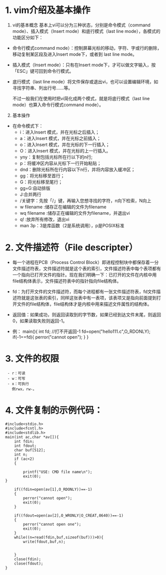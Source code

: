 # 1. vim介绍及基本操作
1. vi的基本概念
    基本上vi可以分为三种状态，分别是命令模式（command mode）、插入模式（Insert mode）和底行模式（last line mode），各模式的功能区分如下：
 - 命令行模式command mode）：控制屏幕光标的移动，字符、字或行的删除，移动复制某区段及进入Insert mode下，或者到 last line mode。
 - 插入模式（Insert mode）：只有在Insert mode下，才可以做文字输入，按「ESC」键可回到命令行模式。
 - 底行模式（last line mode）将文件保存或退出vi，也可以设置编辑环境，如寻找字符串、列出行号……等。
    
    不过一般我们在使用时把vi简化成两个模式，就是将底行模式（last line mode）也算入命令行模式command mode）。
2. 基本操作
 - 在命令模式下：
     - i：进入Insert 模式，并在光标之后插入；
     - a：进入Insert 模式，并在光标之前插入；
     - o：进入Insert 模式，并在光标的下一行插入；
     - O：进入Insert 模式，并在光标的上一行插入。
     - yny：复制包括光标所在行以下的n行;
     - p：将缓冲区内容从光标下一行开始粘贴；
     - dnd：删除光标所在行内容以下n行，并将内容放入缓冲区；
     - gg：将光标移至首行；
     - G：将光标移至尾行；
     - gg=G:自动排版
     - J:合并两行
     - /关键字：先按「/」键，再输入您想寻找的字符，n向下检索，N向上
     - w filename :储存正在编辑的文件为filename
     - wq filename :储存正在编辑的文件为filename，并退出vi
     - q! :放弃所有修改，退出vi 
     - man 3p：3是库函数（2是系统调用），p是POSIX标准
# 2. 文件描述符（File descripter）
 - 每一个进程在PCB（Process Control Block）即进程控制块中都保存着一分文件描述符表，文件描述符就是这个表的索引，文件描述符表中每个表项都有一个指向已打开文件的指针。现在我们明确一下：已打开的文件在内核中用file结构体表示，文件描述符表中的指针指向file结构体。

 - fd：为打开文件的文件描述符，而每个进程都有一张文件描述符表，fd文件描述符就是这张表的索引，同样这张表中有一表项，该表项又是指向前面提到打开文件的file结构体，file结构体才是内核中用来描述文件属性的结构体。

 - 返回值：如果成功，则返回读取到的字节数，如果已经到达文件末尾，则返回0，如果读取失败则返回-1。
 - 例：
    main(){
        int fd;   //打不开返回-1
        fd=open("hello111.c",O_RDONLY);
        if(-1==fd){
        perror("cannot open");
        }
    }
# 3. 文件的权限
     - r：可读
     - w：可写
     - x：可执行    
       例rwx，rw-。
# 4. 文件复制的示例代码：
    #include<stdio.h>
    #include<fcntl.h>
    #include<stdlib.h>
    main(int ac,char *av[]){
        int fdin;
        int fdout;
        char buf[512];
        int n;
        if (ac<2)
        {

            printf("USE: CMD file name\n");
            exit(0);
    }

        if((fdin=open(av[1],O_RDONLY))==-1)
        {
            perror("cannot open");
            exit(0);
        }

        if((fdout=open(av[2],O_WRONLY|O_CREAT,0640))==-1)
        {
            perror("cannot open one");
            exit(0);
        }
        while((n=read(fdin,buf,sizeof(buf)))>0){
            write(fdout,buf,n);


        }
        close(fdin);
        close(fdout);
    }